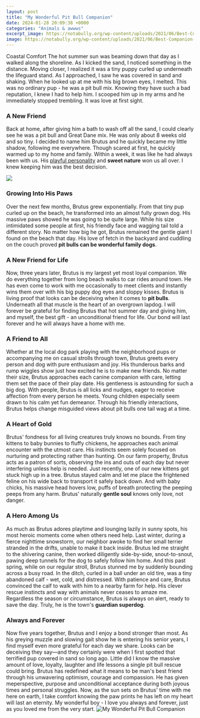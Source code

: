 ```yaml
---
layout: post
title: "My Wonderful Pit Bull Companion"
date: 2024-01-28 20:09:38 +0000
categories: "Animals & awwws"
excerpt_image: https://notabully.org/wp-content/uploads/2021/06/Best-Companion-Dogs-for-a-Pit-Bull-.jpg
image: https://notabully.org/wp-content/uploads/2021/06/Best-Companion-Dogs-for-a-Pit-Bull-.jpg
---
```


Coastal Comfort 
The hot summer sun was beaming down that day as I walked along the shoreline. As I kicked the sand, I noticed something in the distance. Moving closer, I realized it was a tiny puppy curled up underneath the lifeguard stand. As I approached, I saw he was covered in sand and shaking. When he looked up at me with his big brown eyes, I melted. This was no ordinary pup - he was a pit bull mix. Knowing they have such a bad reputation, I knew I had to help him. I scooped him up in my arms and he immediately stopped trembling. It was love at first sight.
### A New Friend
Back at home, after giving him a bath to wash off all the sand, I could clearly see he was a pit bull and Great Dane mix. He was only about 8 weeks old and so tiny. I decided to name him Brutus and he quickly became my little shadow, following me everywhere. Though scared at first, he quickly warmed up to my home and family. Within a week, it was like he had always been with us. His [playful personality](https://yt.io.vn/collection/adamek) and **sweet nature** won us all over. I knew keeping him was the best decision. 

![](https://w0.peakpx.com/wallpaper/746/35/HD-wallpaper-gorgeous-pit-bull-best-friend-powerful-wonderful-special-hyper-companion-playful-loyal-beautiful-pit-bull-canine-sweet-big-sleek-guard-friendly-gorgeous-cunning-protector-brindle.jpg)
### Growing Into His Paws
Over the next few months, Brutus grew exponentially. From that tiny pup curled up on the beach, he transformed into an almost fully grown dog. His massive paws showed he was going to be quite large. While his size intimidated some people at first, his friendly face and wagging tail told a different story. No matter how big he got, Brutus remained the gentle giant I found on the beach that day. His love of fetch in the backyard and cuddling on the couch proved **pit bulls can be wonderful family dogs**.  
### A New Friend for Life 
Now, three years later, Brutus is my largest yet most loyal companion. We do everything together from long beach walks to car rides around town. He has even come to work with me occasionally to meet clients and instantly wins them over with his big puppy dog eyes and sloppy kisses. Brutus is living proof that looks can be deceiving when it comes to **pit bulls**. Underneath all that muscle is the heart of an overgrown lapdog. I will forever be grateful for finding Brutus that hot summer day and giving him, and myself, the best gift - an unconditional friend for life. Our bond will last forever and he will always have a home with me.
### A Friend to All
Whether at the local dog park playing with the neighborhood pups or accompanying me on casual strolls through town, Brutus greets every person and dog with pure enthusiasm and joy. His thunderous barks and rump wiggles show just how excited he is to make new friends. No matter their size, Brutus approaches each canine companion with care, letting them set the pace of their play date. His gentleness is astounding for such a big dog. With people, Brutus is all licks and nudges, eager to receive affection from every person he meets. Young children especially seem drawn to his calm yet fun demeanor. Through his friendly interactions, Brutus helps change misguided views about pit bulls one tail wag at a time.  
### A Heart of Gold     
Brutus' fondness for all living creatures truly knows no bounds. From tiny kittens to baby bunnies to fluffy chickens, he approaches each animal encounter with the utmost care. His instincts seem solely focused on nurturing and protecting rather than hunting. On our farm property, Brutus acts as a patron of sorts, observing the ins and outs of each day but never interfering unless help is needed. Just recently, one of our new kittens got stuck high up in a tree. Brutus stayed calm and let me place the frightened feline on his wide back to transport it safely back down. And with baby chicks, his massive head hovers low, puffs of breath protecting the peeping peeps from any harm. Brutus' naturally **gentle soul** knows only love, not danger. 
### A Hero Among Us
As much as Brutus adores playtime and lounging lazily in sunny spots, his most heroic moments come when others need help. Last winter, during a fierce nighttime snowstorm, our neighbor awoke to find her small terrier stranded in the drifts, unable to make it back inside. Brutus led me straight to the shivering canine, then worked diligently side-by-side, snout-to-snout, pawing deep tunnels for the dog to safely follow him home. And this past spring, while on our regular stroll, Brutus stunned me by suddenly bounding across a busy road. In the ditch, curled in a ball under an old tire, was a tiny abandoned calf - wet, cold, and distressed. With patience and care, Brutus convinced the calf to walk with him to a nearby farm for help. His clever rescue instincts and way with animals never ceases to amaze me. Regardless the season or circumstance, Brutus is always on alert, ready to save the day. Truly, he is the town's **guardian superdog**.
### Always and Forever
Now five years together, Brutus and I enjoy a bond stronger than most. As his greying muzzle and slowing gait show he is entering his senior years, I find myself even more grateful for each day we share. Looks can be deceiving they say—and they certainly were when I first spotted that terrified pup covered in sand so long ago. Little did I know the massive amount of love, loyalty, laughter and life lessons a single pit bull rescue could bring. Brutus has redefined what it means to be man's best friend through his unwavering optimism, courage and compassion. He has given meperspective, purpose and unconditional acceptance during both joyous times and personal struggles. Now, as the sun sets on Brutus' time with me here on earth, I take comfort knowing the paw prints he has left on my heart will last an eternity. My wonderful boy - I love you always and forever, just as you loved me from the very start.
![My Wonderful Pit Bull Companion](https://notabully.org/wp-content/uploads/2021/06/Best-Companion-Dogs-for-a-Pit-Bull-.jpg)
